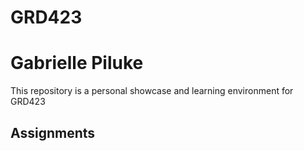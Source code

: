 # GRD423 
<h1> Gabrielle Piluke </h1>
<p>This repository is a personal showcase and learning environment for GRD423</p>
<h2>Assignments</h2>
